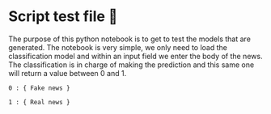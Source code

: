 # Script test file :rocket:

The purpose of this python notebook is to get to test the models that are generated.
The notebook is very simple, we only need to load the classification model and within an input field we enter the body of the news. 
The classification is in charge of making the prediction and this same one will return a value between 0 and 1. 

```
0 : { Fake news }
```

```
1 : { Real news }
```